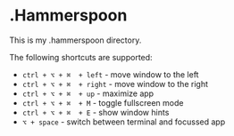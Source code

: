 # .Hammerspoon

This is my .hammerspoon directory.

The following shortcuts are supported:

- `ctrl + ⌥ + ⌘  + left`  - move window to the left
- `ctrl + ⌥ + ⌘  + right` - move window to the right
- `ctrl + ⌥ + ⌘  + up` - maximize app
- `ctrl + ⌥ + ⌘  + M` - toggle fullscreen mode
- `ctrl + ⌥ + ⌘  + E` - show window hints
- `⌥ + space` - switch between terminal and focussed app